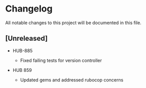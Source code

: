 # Changelog
All notable changes to this project will be documented in this file.

## [Unreleased]

  - HUB-885
    - Fixed failing tests for version controller

  - HUB 859
    - Updated gems and addressed rubocop concerns
